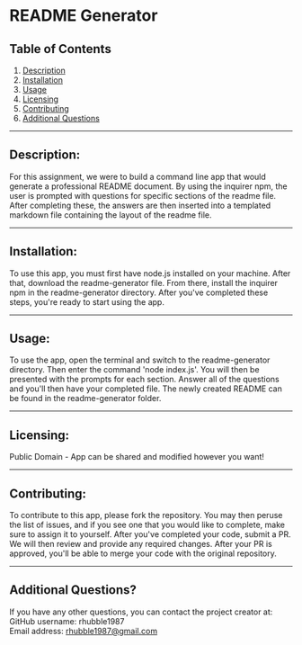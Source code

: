 # README Generator  

  ## Table of Contents  
  1. [Description](#description) 
  2. [Installation](#installation) 
  3. [Usage](#usage)
  4. [Licensing](#licensing)
  5. [Contributing](#contributing) 
  6. [Additional Questions](#additional-questions-?)

  ---  

  ## Description:  
  For this assignment, we were to build a command line app that would generate a professional README document. By using the inquirer npm, the user is prompted with questions for specific sections of the readme file. After completing these, the answers are then inserted into a templated markdown file containing the layout of the readme file.  

  ---  

  ## Installation:  
  To use this app, you must first have node.js installed on your machine. After that, download the readme-generator file. From there, install the inquirer npm in the readme-generator directory. After you've completed these steps, you're ready to start using the app.   

  ---  

  ## Usage:  
  To use the app, open the terminal and switch to the readme-generator directory. Then enter the command 'node index.js'. You will then be presented with the prompts for each section. Answer all of the questions and you'll then have your completed file. The newly created README can be found in the readme-generator folder.  

  --- 

  ## Licensing:  
  Public Domain - App can be shared and modified however you want!

  ---  

  ## Contributing:  
  To contribute to this app, please fork the repository. You may then peruse the list of issues, and if you see one that you would like to complete, make sure to assign it to yourself. After you've completed your code, submit a PR. We will then review and provide any required changes. After your PR is approved, you'll be able to merge your code with the original repository.  

  ---  
  ## Additional Questions?  
  If you have any other questions, you can contact the project creator at:  
  GitHub username: rhubble1987  
  Email address: rhubble1987@gmail.com
